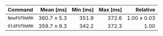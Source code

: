 | Command | Mean [ms] | Min [ms] | Max [ms] | Relative |
|:---|---:|---:|---:|---:|
| `NewFUTHARK` | 360.7 ± 5.3 | 351.9 | 372.6 | 1.00 ± 0.03 |
| `OldFUTHARK` | 359.7 ± 9.3 | 342.2 | 372.3 | 1.00 |

